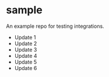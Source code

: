 # sample
An example repo for testing integrations.

* Update 1
* Update 2
* Update 3
* Update 4
* Update 5
* Update 6
